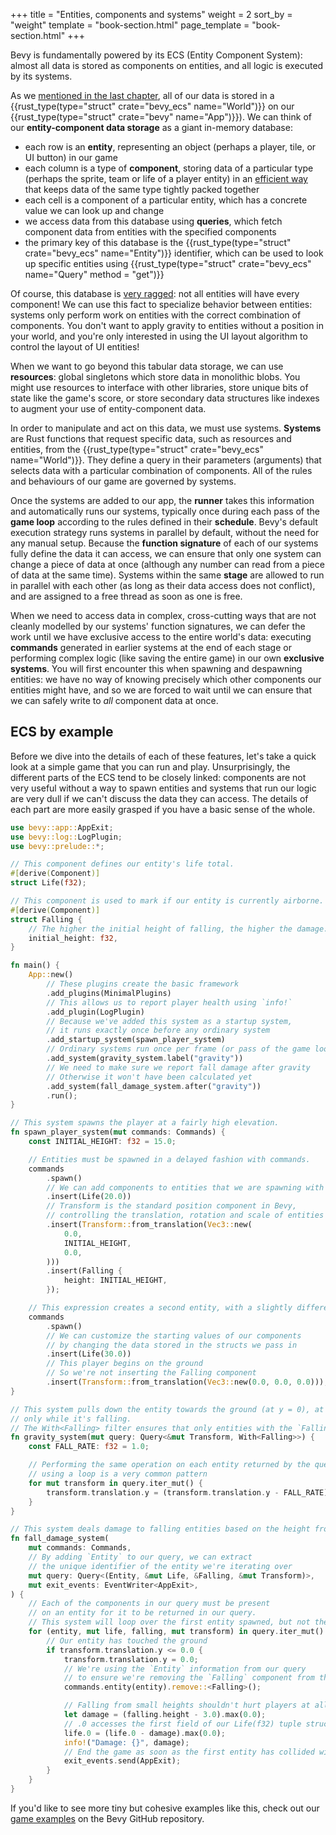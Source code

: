+++
title = "Entities, components and systems"
weight = 2
sort_by = "weight"
template = "book-section.html"
page_template = "book-section.html"
+++

Bevy is fundamentally powered by its ECS (Entity Component System): almost all data is stored as components on entities, and all logic is executed by its systems.

As we [mentioned in the last chapter](../welcome/app/_index.md), all of our data is stored in a {{rust_type(type="struct" crate="bevy_ecs" name="World")}} on our {{rust_type(type="struct" crate="bevy" name="App")}}).
We can think of our **entity-component data storage** as a giant in-memory database:

* each row is an **entity**, representing an object (perhaps a player, tile, or UI button) in our game
* each column is a type of **component**, storing data of a particular type (perhaps the sprite, team or life of a player entity) in an [efficient way](https://github.com/bevyengine/bevy/pull/1525) that keeps data of the same type tightly packed together
* each cell is a component of a particular entity, which has a concrete value we can look up and change
* we access data from this database using **queries**, which fetch component data from entities with the specified components
* the primary key of this database is the {{rust_type(type="struct" crate="bevy_ecs" name="Entity")}} identifier, which can be used to look up specific entities using {{rust_type(type="struct" crate="bevy_ecs" name="Query" method = "get")}}

Of course, this database is [very ragged](https://www.transdatasolutions.com/what-is-ragged-data/): not all entities will have every component!
We can use this fact to specialize behavior between entities: systems only perform work on entities with the correct combination of components.
You don't want to apply gravity to entities without a position in your world, and you're only interested in using the UI layout algorithm to control the layout of UI entities!

When we want to go beyond this tabular data storage, we can use **resources**: global singletons which store data in monolithic blobs.
You might use resources to interface with other libraries, store unique bits of state like the game's score, or store secondary data structures like indexes to augment your use of entity-component data.

In order to manipulate and act on this data, we must use systems.
**Systems** are Rust functions that request specific data, such as resources and entities, from the {{rust_type(type="struct" crate="bevy_ecs" name="World")}}. They define a query in their parameters (arguments) that selects data with a particular combination of components.
All of the rules and behaviours of our game are governed by systems.

Once the systems are added to our app, the **runner** takes this information and automatically runs our systems, typically once during each pass of the **game loop** according to the rules defined in their **schedule**.
Bevy's default execution strategy runs systems in parallel by default, without the need for any manual setup.
Because the **function signature** of each of our systems fully define the data it can access, we can ensure that only one system can change a piece of data at once (although any number can read from a piece of data at the same time).
Systems within the same **stage** are allowed to run in parallel with each other (as long as their data access does not conflict), and are assigned to a free thread as soon as one is free.

When we need to access data in complex, cross-cutting ways that are not cleanly modelled by our systems' function signatures, we can defer the work until we have exclusive access to the entire world's data: executing **commands** generated in earlier systems at the end of each stage or performing complex logic (like saving the entire game) in our own **exclusive systems**.
You will first encounter this when spawning and despawning entities: we have no way of knowing precisely which other components our entities might have, and so we are forced to wait until we can ensure that we can safely write to *all* component data at once.

## ECS by example

Before we dive into the details of each of these features, let's take a quick look at a simple game that you can run and play.
Unsurprisingly, the different parts of the ECS tend to be closely linked: components are not very useful without a way to spawn entities and systems that run our logic are very dull if we can't discuss the data they can access.
The details of each part are more easily grasped if you have a basic sense of the whole.

```rust
use bevy::app::AppExit;
use bevy::log::LogPlugin;
use bevy::prelude::*;

// This component defines our entity's life total.
#[derive(Component)]
struct Life(f32);

// This component is used to mark if our entity is currently airborne.
#[derive(Component)]
struct Falling {
    // The higher the initial height of falling, the higher the damage.
    initial_height: f32,
}

fn main() {
    App::new()
        // These plugins create the basic framework
        .add_plugins(MinimalPlugins)
        // This allows us to report player health using `info!`
        .add_plugin(LogPlugin)
        // Because we've added this system as a startup system,
        // it runs exactly once before any ordinary system
        .add_startup_system(spawn_player_system)
        // Ordinary systems run once per frame (or pass of the game loop).
        .add_system(gravity_system.label("gravity"))
        // We need to make sure we report fall damage after gravity
        // Otherwise it won't have been calculated yet
        .add_system(fall_damage_system.after("gravity"))
        .run();
}

// This system spawns the player at a fairly high elevation.
fn spawn_player_system(mut commands: Commands) {
    const INITIAL_HEIGHT: f32 = 15.0;

    // Entities must be spawned in a delayed fashion with commands.
    commands
        .spawn()
        // We can add components to entities that we are spawning with the .insert()
        .insert(Life(20.0))
        // Transform is the standard position component in Bevy,
        // controlling the translation, rotation and scale of entities
        .insert(Transform::from_translation(Vec3::new(
            0.0,
            INITIAL_HEIGHT,
            0.0,
        )))
        .insert(Falling {
            height: INITIAL_HEIGHT,
        });

    // This expression creates a second entity, with a slightly different set of components
    commands
        .spawn()
        // We can customize the starting values of our components
        // by changing the data stored in the structs we pass in
        .insert(Life(30.0))
        // This player begins on the ground
        // So we're not inserting the Falling component
        .insert(Transform::from_translation(Vec3::new(0.0, 0.0, 0.0)));
}

// This system pulls down the entity towards the ground (at y = 0), at a constant velocity,
// only while it's falling.
// The With<Falling> filter ensures that only entities with the `Falling` component are affected
fn gravity_system(mut query: Query<&mut Transform, With<Falling>>) {
    const FALL_RATE: f32 = 1.0;

    // Performing the same operation on each entity returned by the query
    // using a loop is a very common pattern
    for mut transform in query.iter_mut() {
        transform.translation.y = (transform.translation.y - FALL_RATE).max(0.0);
    }
}

// This system deals damage to falling entities based on the height from which it fell
fn fall_damage_system(
    mut commands: Commands,
    // By adding `Entity` to our query, we can extract
    // the unique identifier of the entity we're iterating over
    mut query: Query<(Entity, &mut Life, &Falling, &mut Transform)>,
    mut exit_events: EventWriter<AppExit>,
) {
    // Each of the components in our query must be present
    // on an entity for it to be returned in our query.
    // This system will loop over the first entity spawned, but not the second.
    for (entity, mut life, falling, mut transform) in query.iter_mut() {
        // Our entity has touched the ground
        if transform.translation.y <= 0.0 {
            transform.translation.y = 0.0;
            // We're using the `Entity` information from our query
            // to ensure we're removing the `Falling` component from the correct entity
            commands.entity(entity).remove::<Falling>();

            // Falling from small heights shouldn't hurt players at all
            let damage = (falling.height - 3.0).max(0.0);
            // .0 accesses the first field of our Life(f32) tuple struct
            life.0 = (life.0 - damage).max(0.0);
            info!("Damage: {}", damage);
            // End the game as soon as the first entity has collided with the ground
            exit_events.send(AppExit);
        }
    }
}
```

If you'd like to see more tiny but cohesive examples like this, check out our [game examples](https://github.com/bevyengine/bevy/tree/latest/examples/game) on the Bevy GitHub repository.
